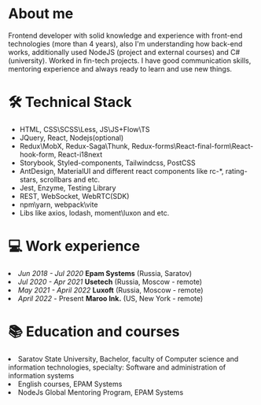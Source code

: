 <h1>About me</h1>
Frontend developer with solid knowledge and experience with front-end technologies (more than 4 years),
also I'm understanding how back-end works, additionally used NodeJS (project and external courses) and C# (university).
Worked in fin-tech projects.
I have good communication skills, mentoring experience and always ready to learn and use new things.

<h1>🛠️ Technical Stack</h1>
<ul>
<li>HTML, CSS\SCSS\Less, JS\JS+Flow\TS</li>
<li>JQuery, React, Nodejs(optional)</li>
<li>Redux\MobX, Redux-Saga\Thunk, Redux-forms\React-final-form\React-hook-form, React-i18next</li>
<li>Storybook, Styled-components, Tailwindcss, PostCSS</li>
<li>AntDesign, MaterialUI and different react components like rc-*, rating-stars, scrollbars and etc.</li>
<li>Jest, Enzyme, Testing Library</li>
<li>REST, WebSocket, WebRTC(SDK)</li>
<li>npm\yarn, webpack\vite</li>
<li>Libs like axios, lodash, moment\luxon and etc.</li>
</ul>

<h1>💻 Work experience</h1>
<li><i>Jun 2018 - Jul 2020</i> <b>Epam Systems</b> (Russia, Saratov)</li>
<li><i>Jul 2020 - Apr 2021</i> <b>Usetech</b> (Russia, Moscow - remote)</li>
<li><i>May 2021 - April 2022</i> <b>Luxoft</b> (Russia, Moscow - remote)</li>
<li><i>April 2022</i> - Present <b>Maroo Ink.</b> (US, New York - remote)</li>

<h1>📚 Education and courses</h1>
<li>Saratov State University, Bachelor, faculty of Computer science and information technologies, specialty: Software and administration of information systems</li>
<li>English courses, EPAM Systems</li>
<li>NodeJs Global Mentoring Program, EPAM Systems</li>

<!---
dmitriimokienko/dmitriimokienko is a ✨ special ✨ repository because its `README.md` (this file) appears on your GitHub profile.
You can click the Preview link to take a look at your changes.
--->
